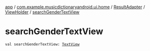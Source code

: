 [app](../../../index.md) / [com.example.musicdictionaryandroid.ui.home](../../index.md) / [ResultAdapter](../index.md) / [ViewHolder](index.md) / [searchGenderTextView](./search-gender-text-view.md)

# searchGenderTextView

`val searchGenderTextView: `[`TextView`](https://developer.android.com/reference/android/widget/TextView.html)